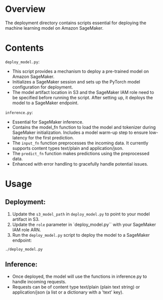 # Overview
The deployment directory contains scripts essential for deploying the machine learning model on Amazon SageMaker.

# Contents

`deploy_model.py`:

- This script provides a mechanism to deploy a pre-trained model on Amazon SageMaker.
- Initializes a SageMaker session and sets up the PyTorch model configuration for deployment.
- The model artifact location in S3 and the SageMaker IAM role need to be specified before running the script.
After setting up, it deploys the model to a SageMaker endpoint.

`inference.py`:

- Essential for SageMaker inference.
- Contains the model_fn function to load the model and tokenizer during SageMaker initialization. Includes a model warm-up step to ensure low-latency for the first prediction.
- The `input_fn` function preprocesses the incoming data. It currently supports content types text/plain and application/json.
- The `predict_fn` function makes predictions using the preprocessed data.
- Enhanced with error handling to gracefully handle potential issues.

# Usage

## Deployment:

1. Update the `s3_model_path` in `deploy_model.py` to point to your model artifact in S3.
2. Update the `role` parameter in `deploy_model.py`` with your SageMaker IAM role ARN.
3. Run the `deploy_model.py` script to deploy the model to a SageMaker endpoint:

```shell script
./deploy_model.py
```
## Inference:

- Once deployed, the model will use the functions in inference.py to handle incoming requests.
- Requests can be of content type text/plain (plain text string) or application/json (a list or a dictionary with a 'text' key).







